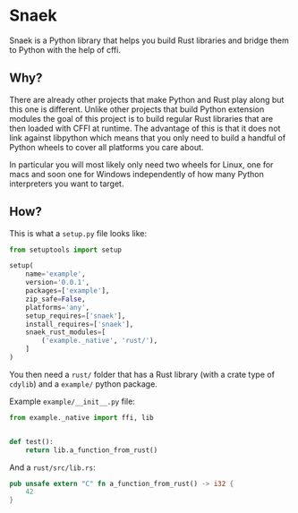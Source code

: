 # Snaek

Snaek is a Python library that helps you build Rust libraries and bridge them to
Python with the help of cffi.

## Why?

There are already other projects that make Python and Rust play along but this
one is different.  Unlike other projects that build Python extension modules the
goal of this project is to build regular Rust libraries that are then loaded
with CFFI at runtime.  The advantage of this is that it does not link against
libpython which means that you only need to build a handful of Python wheels
to cover all platforms you care about.

In particular you will most likely only need two wheels for Linux, one for macs
and soon one for Windows independently of how many Python interpreters you want
to target.

## How?

This is what a `setup.py` file looks like:

```python
from setuptools import setup

setup(
    name='example',
    version='0.0.1',
    packages=['example'],
    zip_safe=False,
    platforms='any',
    setup_requires=['snaek'],
    install_requires=['snaek'],
    snaek_rust_modules=[
        ('example._native', 'rust/'),
    ]
)
```

You then need a `rust/` folder that has a Rust library (with a crate type
of `cdylib`) and a `example/` python package.

Example `example/__init__.py` file:

```python
from example._native import ffi, lib


def test():
    return lib.a_function_from_rust()
```

And a `rust/src/lib.rs`:

```rust
pub unsafe extern "C" fn a_function_from_rust() -> i32 {
    42
}
```
